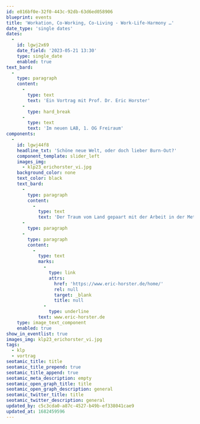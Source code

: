 ```yaml
---
id: e816bf0e-32f0-443c-92db-63d6ed058906
blueprint: events
title: 'Workation, Co-Working, Co-Living - Work-Life-Harmony …'
date_type: 'single dates'
dates:
  -
    id: lgwj2x69
    date_field: '2023-05-21 13:30'
    type: single_date
    enabled: true
text_bard:
  -
    type: paragraph
    content:
      -
        type: text
        text: 'Ein Vortrag mit Prof. Dr. Eric Horster'
      -
        type: hard_break
      -
        type: text
        text: 'Im neuen LAB, 1. OG Freiraum'
components:
  -
    id: lgwj44f8
    headline_txt: 'Schöne neue Welt, oder doch lieber Burn-Out?'
    component_template: slider_left
    images_img:
      - klp23_erichorster_vi.jpg
    background_color: none
    text_color: black
    text_bard:
      -
        type: paragraph
        content:
          -
            type: text
            text: 'Der Traum vom Land gepaart mit der Arbeit in der Metropole ist greifbar. Doch was wird aus Unternehmenskultur, wenn niemand mehr ins Büro geht & welcher Stress entsteht, wenn Kinder & Partner*in 24/7 um uns herumwuseln?'
      -
        type: paragraph
      -
        type: paragraph
        content:
          -
            type: text
            marks:
              -
                type: link
                attrs:
                  href: 'https://www.eric-horster.de/home/'
                  rel: null
                  target: _blank
                  title: null
              -
                type: underline
            text: www.eric-horster.de
    type: image_text_component
    enabled: true
show_in_eventlist: true
images_img: klp23_erichorster_vi.jpg
tags:
  - klp
  - vortrag
seotamic_title: title
seotamic_title_prepend: true
seotamic_title_append: true
seotamic_meta_description: empty
seotamic_open_graph_title: title
seotamic_open_graph_description: general
seotamic_twitter_title: title
seotamic_twitter_description: general
updated_by: c5c3cda0-a87c-4527-b49b-ef338041cae9
updated_at: 1682459596
---
```

